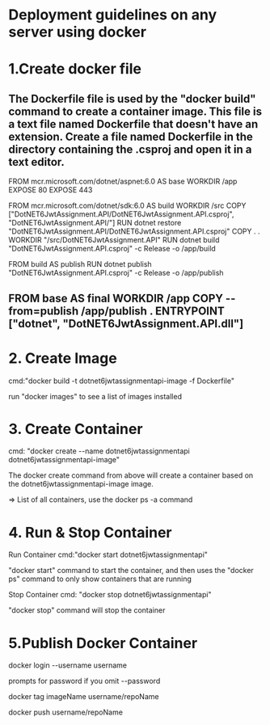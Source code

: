 # Deployment guidelines on any server using docker

# 1.Create docker file
The Dockerfile file is used by the "docker build" command to create a container image. 
This file is a text file named Dockerfile that doesn't have an extension.
Create a file named Dockerfile in the directory containing the .csproj and open it in a text editor. 
----------------------------------------------------------------------------------------------------
FROM mcr.microsoft.com/dotnet/aspnet:6.0 AS base
WORKDIR /app
EXPOSE 80
EXPOSE 443

FROM mcr.microsoft.com/dotnet/sdk:6.0 AS build
WORKDIR /src
COPY ["DotNET6JwtAssignment.API/DotNET6JwtAssignment.API.csproj", "DotNET6JwtAssignment.API/"]
RUN dotnet restore "DotNET6JwtAssignment.API/DotNET6JwtAssignment.API.csproj"
COPY . .
WORKDIR "/src/DotNET6JwtAssignment.API"
RUN dotnet build "DotNET6JwtAssignment.API.csproj" -c Release -o /app/build

FROM build AS publish
RUN dotnet publish "DotNET6JwtAssignment.API.csproj" -c Release -o /app/publish

FROM base AS final
WORKDIR /app
COPY --from=publish /app/publish .
ENTRYPOINT ["dotnet", "DotNET6JwtAssignment.API.dll"]
----------------------------------------------------------------------------------------------------

# 2. Create Image 

cmd:"docker build -t dotnet6jwtassignmentapi-image -f Dockerfile"

run "docker images" to see a list of images installed

# 3. Create Container

cmd: "docker create --name dotnet6jwtassignmentapi dotnet6jwtassignmentapi-image"

The docker create command from above will create a container based on the dotnet6jwtassignmentapi-image image.

=> List of all containers, use the docker ps -a command

# 4. Run & Stop Container
Run Container
cmd:"docker start dotnet6jwtassignmentapi"

"docker start" command to start the container, and then uses the "docker ps" command to only show containers that are running

Stop Container
cmd: "docker stop dotnet6jwtassignmentapi"

"docker stop" command will stop the container

# 5.Publish Docker Container

docker login --username username

prompts for password if you omit --password 

docker tag imageName username/repoName

docker push username/repoName